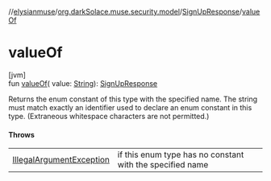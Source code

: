 //[elysianmuse](../../../index.md)/[org.darkSolace.muse.security.model](../index.md)/[SignUpResponse](index.md)/[valueOf](value-of.md)

# valueOf

[jvm]\
fun [valueOf](value-of.md)(
value: [String](https://kotlinlang.org/api/latest/jvm/stdlib/kotlin/-string/index.html)): [SignUpResponse](index.md)

Returns the enum constant of this type with the specified name. The string must match exactly an identifier used to
declare an enum constant in this type. (Extraneous whitespace characters are not permitted.)

#### Throws

|                                                                                                                        |                                                           |
|------------------------------------------------------------------------------------------------------------------------|-----------------------------------------------------------|
| [IllegalArgumentException](https://kotlinlang.org/api/latest/jvm/stdlib/kotlin/-illegal-argument-exception/index.html) | if this enum type has no constant with the specified name |
